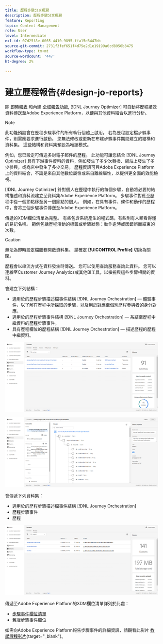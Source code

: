 ```yaml
---
title: 歷程步驟分享概覽
description: 歷程步驟分享概覽
feature: Reporting
topic: Content Management
role: User
level: Intermediate
exl-id: 07d25f8e-0065-4410-9895-ffa15d6447bb
source-git-commit: 2731f3fef651f4d75e2d1e19199a6cd8050b3475
workflow-type: tm+mt
source-wordcount: '447'
ht-degree: 2%

---
```


# 建立歷程報告{#design-jo-reports}

除 [即時報表](live-report.md) 和內建 [全域報告功能](global-report.md), [!DNL Journey Optimizer] 可自動將歷程績效資料傳送至Adobe Experience Platform，以便與其他資料結合以進行分析。

>[!NOTE]
>
>此功能預設會在歷程步驟事件的所有執行個體上啟用。 若為歷程設定檔步驟事件，則需應要求進行啟動。 您無法修改或更新在布建步驟事件期間建立的結構和資料集。 這些結構和資料集預設為唯讀模式。

例如，您已設定可傳送多封電子郵件的歷程。 此功能可讓您結合 [!DNL Journey Optimizer] 具有下游事件資料的資料，例如發生了多少次轉換、網站上發生了多少參與，或商店中發生了多少交易。 歷程資訊可與Adobe Experience Platform上的資料結合，不論是來自其他數位屬性或來自離線屬性，以提供更全面的效能檢視。

[!DNL Journey Optimizer] 針對個人在歷程中執行的每個步驟，自動將必要的結構描述和資料流建立至資料集Adobe Experience Platform。 步驟事件對應至歷程中從一個節點移至另一個節點的個人。 例如，在具有事件、條件和動作的歷程中，會將三個步驟事件傳送至Adobe Experience Platform。

傳遞的XDM欄位清單為完整。 有些包含系統產生的程式碼，有些則有人類看得懂的易記名稱。 範例包括歷程活動的標籤或步驟狀態：動作逾時或因錯誤而結束的次數。

>[!CAUTION]
>
>無法為即時設定檔服務開啟資料集。 請確定 **[!UICONTROL Profile]** 切換為關閉。

歷程會以串流方式在資料發生時傳送。 您可以使用查詢服務查詢此資料。 您可以連線至Customer Journey Analytics或其他BI工具，以檢視與這些步驟相關的資料。

會建立下列結構：

* 適用於的歷程步驟描述檔事件結構 [!DNL Journey Orchestration]  — 體驗事件，以了解在歷程中所採取的步驟，以及用於對應至個別歷程參與者的身分對應。
* 適用於的歷程步驟事件結構 [!DNL Journey Orchestration]  — 系結至歷程中繼資料的歷程步驟事件。
* 具有歷程欄位的歷程結構 [!DNL Journey Orchestration]  — 描述歷程的歷程中繼資料。

![](../assets/sharing1.png)

![](../assets/sharing2.png)

會傳遞下列資料集：

* 適用於的歷程步驟描述檔事件結構 [!DNL Journey Orchestration]
* 歷程步驟事件
* 歷程

![](../assets/sharing3.png)

傳遞至Adobe Experience Platform的XDM欄位清單詳列於此處：

* [步驟事件欄位清單](../reports/sharing-field-list.md)
* [舊版步驟事件欄位](../reports/sharing-legacy-fields.md)

如需向Adobe Experience Platform報告步驟事件的詳細資訊，請觀看此影片 [教學課程影片](https://experienceleague.adobe.com/docs/journey-orchestration-learn/tutorials/reporting-step-events-to-adobe-experience-platform.html){target=&quot;_blank&quot;}。
